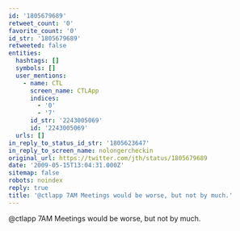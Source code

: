 ```yaml
---
id: '1805679689'
retweet_count: '0'
favorite_count: '0'
id_str: '1805679689'
retweeted: false
entities:
  hashtags: []
  symbols: []
  user_mentions:
    - name: CTL
      screen_name: CTLApp
      indices:
        - '0'
        - '7'
      id_str: '2243005069'
      id: '2243005069'
  urls: []
in_reply_to_status_id_str: '1805623647'
in_reply_to_screen_name: nolongercheckin
original_url: https://twitter.com/jth/status/1805679689
date: '2009-05-15T13:04:31.000Z'
sitemap: false
robots: noindex
reply: true
title: '@ctlapp 7AM Meetings would be worse, but not by much.'
---
```


@ctlapp 7AM Meetings would be worse, but not by much.